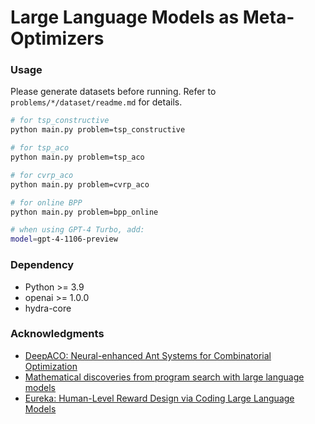 # Large Language Models as Meta-Optimizers


### Usage

Please generate datasets before running. Refer to `problems/*/dataset/readme.md` for details.


```bash
# for tsp_constructive
python main.py problem=tsp_constructive

# for tsp_aco
python main.py problem=tsp_aco

# for cvrp_aco
python main.py problem=cvrp_aco

# for online BPP
python main.py problem=bpp_online

# when using GPT-4 Turbo, add:
model=gpt-4-1106-preview
```


### Dependency

- Python >= 3.9
- openai >= 1.0.0
- hydra-core

### Acknowledgments
- [DeepACO: Neural-enhanced Ant Systems for Combinatorial Optimization](https://github.com/henry-yeh/DeepACO)
- [Mathematical discoveries from program search with large language models](https://github.com/google-deepmind/funsearch)
- [Eureka: Human-Level Reward Design via Coding Large Language Models](https://github.com/eureka-research/Eureka)